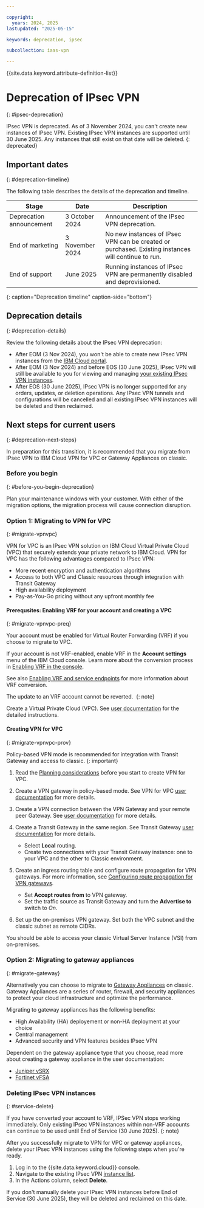 ```yaml
---

copyright:
  years: 2024, 2025
lastupdated: "2025-05-15"

keywords: deprecation, ipsec

subcollection: iaas-vpn

---
```


{{site.data.keyword.attribute-definition-list}}

# Deprecation of IPsec VPN
{: #ipsec-deprecation}

IPsec VPN is deprecated. As of 3 November 2024, you can't create new instances of IPsec VPN. Existing IPsec VPN instances are supported until 30 June 2025. Any instances that still exist on that date will be deleted.
{: deprecated}

## Important dates
{: #deprecation-timeline}

The following table describes the details of the deprecation and timeline.

| Stage | Date | Description |
| --- | --- | --- |
| Deprecation announcement | 3 October 2024 | Announcement of the IPsec VPN deprecation. | Announcement of IPsec VPN deprecation. Existing instances will continue to run. |
| End of marketing | 3 November 2024 | No new instances of IPsec VPN can be created or purchased. Existing instances will continue to run. |
| End of support |  June 2025 | Running instances of IPsec VPN are permanently disabled and deprovisioned.|
{: caption="Deprecation timeline" caption-side="bottom"}

## Deprecation details
{: #deprecation-details}

Review the following details about the IPsec VPN deprecation:

* After EOM (3 Nov 2024), you won't be able to create new IPsec VPN instances from the [IBM Cloud portal](/catalog/infrastructure/ipsec-vpn).
* After EOM (3 Nov 2024) and before EOS (30 June 2025), IPsec VPN will still be available to you for viewing and managing [your existing IPsec VPN instances](/classic/network/ipsecvpn).
* After EOS (30 June 2025), IPsec VPN is no longer supported for any orders, updates, or deletion operations. Any IPsec VPN tunnels and configurations will be cancelled and all existing IPsec VPN instances will be deleted and then reclaimed.

## Next steps for current users
{: #deprecation-next-steps}

In preparation for this transition, it is recommended that you migrate from IPsec VPN to IBM Cloud VPN for VPC or Gateway Appliances on classic.

### Before you begin
{: #before-you-begin-deprecation}

Plan your maintenance windows with your customer. With either of the migration options, the migration process will cause connection disruption.

### Option 1: Migrating to VPN for VPC
{: #migrate-vpnvpc}

VPN for VPC is an IPsec VPN solution on IBM Cloud Virtual Private Cloud (VPC) that securely extends your private network to IBM Cloud. VPN for VPC has the following advantages compared to IPsec VPN:

* More recent encryption and authentication algorithms
* Access to both VPC and Classic resources through integration with Transit Gateway
* High availability deployment
* Pay-as-You-Go pricing without any upfront monthly fee

#### Prerequsites: Enabling VRF for your account and creating a VPC
{: #migrate-vpnvpc-preq}

Your account must be enabled for Virtual Router Forwarding (VRF) if you choose to migrate to VPC.

If your account is not VRF-enabled, enable VRF in the **Account settings** menu of the IBM Cloud console. Learn more about the conversion process in [Enabling VRF in the console](/docs/account?topic=account-vrf-service-endpoint&interface=ui#vrf).

See also [Enabling VRF and service endpoints](/docs/account?topic=account-vrf-service-endpoint&interface=ui) for more information about VRF conversion.

The update to an VRF account cannot be reverted. 
{: note}

Create a Virtual Private Cloud (VPC). See [user documentation](/docs/vpc?topic=vpc-getting-started) for the detailed instructions.

#### Creating VPN for VPC
{: #migrate-vpnvpc-prov}

Policy-based VPN mode is recommended for integration with Transit Gateway and access to classic.
{: important}

1. Read the [Planning considerations](/docs/vpc?topic=vpc-planning-considerations-vpn) before you start to create VPN for VPC.
1. Create a VPN gateway in policy-based mode. See VPN for VPC [user documentation](/vpc?topic=vpc-vpn-create-gateway&interface=ui) for more details.
1. Create a VPN connection between the VPN Gateway and your remote peer Gateway. See [user documentation](/docs/vpc?topic=vpc-vpn-adding-connections&interface=ui ) for more details.
1. Create a Transit Gateway in the same region. See Transit Gateway [user documentation](/docs/transit-gateway?topic=transit-gateway-getting-started) for more details.

   * Select **Local** routing.
   * Create two connections with your Transit Gateway instance: one to your VPC and the other to Classic environment. 
1. Create an ingress routing table and configure route propagation for VPN gateways. For more information, see [Configuring route propagation for VPN gateways](/docs/vpc?topic=vpc-advertise-routes-s2s).

   * Set **Accept routes from** to VPN gateway.
   * Set the traffic source as Transit Gateway and turn the **Advertise to** switch to *On*.
1. Set up the on-premises VPN gateway. Set both the VPC subnet and the classic subnet as remote CIDRs.

You should be able to access your classic Virtual Server Instance (VSI) from on-premises.

### Option 2: Migrating to gateway appliances
{: #migrate-gateway}

Alternatively you can choose to migrate to [Gateway Appliances](/catalog/infrastructure/gateway-appliance) on classic. Gateway Appliances are a series of router, firewall, and security appliances to protect your cloud infrastructure and optimize the performance.

Migrating to gateway appliances has the following benefits:

* High Availability (HA) deployement or non-HA deployment at your choice
* Central management
* Advanced security and VPN features besides IPsec VPN

Dependent on the gateway appliance type that you choose, read more about creating a gateway appliance in the user documentation:

* [Juniper vSRX](/docs/vsrx?topic=vsrx-getting-started-vsrx)
* [Fortinet vFSA](/docs/vfsa?topic=vfsa-getting-started-vfsa)

### Deleting IPsec VPN instances
{: #service-delete}

If you have converted your account to VRF, IPSec VPN stops working immediately. Only existing IPsec VPN instances within non-VRF accounts can continue to be used until End of Service (30 June 2025).
{: note}

After you successfully migrate to VPN for VPC or gateway appliances, delete your IPsec VPN instances using the following steps when you're ready.

1. Log in to the {{site.data.keyword.cloud}} console.
2. Navigate to the existing IPsec VPN [instance list](/classic/network/ipsecvpn).
3. In the Actions column, select **Delete**.

If you don't manually delete your IPsec VPN instances before End of Service (30 June 2025), they will be deleted and reclaimed on this date.
